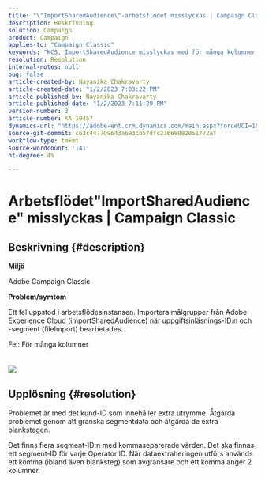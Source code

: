 ```yaml
---
title: "\"ImportSharedAudience\"-arbetsflödet misslyckas | Campaign Classic"
description: Beskrivning
solution: Campaign
product: Campaign
applies-to: "Campaign Classic"
keywords: "KCS, ImportSharedAudience misslyckas med för många kolumner."
resolution: Resolution
internal-notes: null
bug: false
article-created-by: Nayanika Chakravarty
article-created-date: "1/2/2023 7:03:22 PM"
article-published-by: Nayanika Chakravarty
article-published-date: "1/2/2023 7:11:29 PM"
version-number: 3
article-number: KA-19457
dynamics-url: "https://adobe-ent.crm.dynamics.com/main.aspx?forceUCI=1&pagetype=entityrecord&etn=knowledgearticle&id=082c481f-d08a-ed11-81ac-6045bd006c82"
source-git-commit: c63c447709643a693cb57dfc23668082051772af
workflow-type: tm+mt
source-wordcount: '141'
ht-degree: 4%

---
```


# Arbetsflödet&quot;ImportSharedAudience&quot; misslyckas | Campaign Classic

## Beskrivning {#description}


<b>Miljö</b>

Adobe Campaign Classic

<b>Problem/symtom</b>

Ett fel uppstod i arbetsflödesinstansen. Importera målgrupper från Adobe Experience Cloud (importSharedAudience) när uppgiftsinläsnings-ID:n och -segment (fileImport) bearbetades.

Fel: För många kolumner
<br> <br><br>![](https://adobe.sharepoint.com/sites/D365EntAttachments/account/604485c9-a5ed-e811-a94a-000d3a34e4b0/incident/E-000185882/Fileimport%20Error.png)

## Upplösning {#resolution}


Problemet är med det kund-ID som innehåller extra utrymme. Åtgärda problemet genom att granska segmentdata och åtgärda de extra blankstegen.

Det finns flera segment-ID:n med kommaseparerade värden. Det ska finnas ett segment-ID för varje Operator ID. När dataextraheringen utförs används ett komma (ibland även blanksteg) som avgränsare och ett komma anger 2 kolumner.
